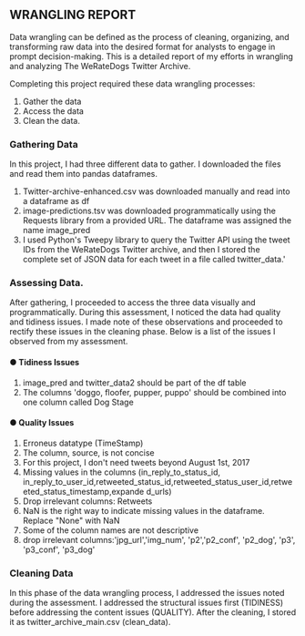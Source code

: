 ## WRANGLING REPORT
Data wrangling can be defined as the process of cleaning, organizing, and transforming raw data into the desired
format for analysts to engage in prompt decision-making.
This is a detailed report of my efforts in wrangling and analyzing The WeRateDogs Twitter Archive.

Completing this project required these data wrangling processes:
1. Gather the data
2. Access the data
3. Clean the data.

### Gathering Data
In this project, I had three different data to gather. I downloaded the files and read them into pandas dataframes.
1. Twitter-archive-enhanced.csv was downloaded manually and read into a dataframe as df
2. image-predictions.tsv was downloaded programmatically using the Requests library from a provided
URL. The dataframe was assigned the name image_pred
3. I used Python's Tweepy library to query the Twitter API using the tweet IDs from the WeRateDogs
Twitter archive, and then I stored the complete set of JSON data for each tweet in a file called
twitter_data.'

### Assessing Data.
After gathering, I proceeded to access the three data visually and programmatically. During this assessment, I
noticed the data had quality and tidiness issues. I made note of these observations and proceeded to rectify these
issues in the cleaning phase. Below is a list of the issues I observed from my assessment.
#### ● Tidiness Issues
1. image_pred and twitter_data2 should be part of the df table
2. The columns 'doggo, floofer, pupper, puppo' should be combined into one column called Dog Stage

#### ● Quality Issues
1. Erroneus datatype (TimeStamp)
2. The column, source, is not concise
3. For this project, I don't need tweets beyond August 1st, 2017
4. Missing values in the columns (in_reply_to_status_id,
in_reply_to_user_id,retweeted_status_id,retweeted_status_user_id,retweeted_status_timestamp,expande
d_urls)
5. Drop irrelevant columns: Retweets
6. NaN is the right way to indicate missing values in the dataframe. Replace "None" with NaN
7. Some of the column names are not descriptive
8. drop irrelevant columns:'jpg_url','img_num', 'p2','p2_conf', 'p2_dog', 'p3', 'p3_conf', 'p3_dog'

### Cleaning Data
In this phase of the data wrangling process, I addressed the issues noted during the assessment. I addressed the
structural issues first (TIDINESS) before addressing the content issues (QUALITY). After the cleaning, I stored
it as twitter_archive_main.csv (clean_data).
